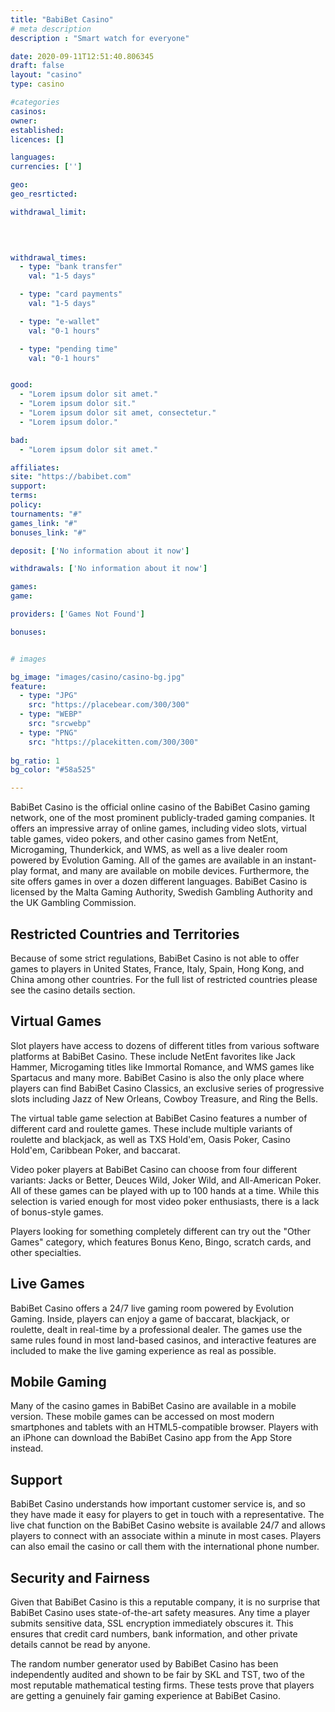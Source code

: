 ```yaml
---
title: "BabiBet Casino"
# meta description
description : "Smart watch for everyone"

date: 2020-09-11T12:51:40.806345
draft: false
layout: "casino" 
type: casino

#categories
casinos: 
owner: 
established: 
licences: []

languages: 
currencies: ['']

geo: 
geo_resrticted: 

withdrawal_limit:

  
  

withdrawal_times:
  - type: "bank transfer"
    val: "1-5 days"

  - type: "card payments"
    val: "1-5 days"

  - type: "e-wallet"
    val: "0-1 hours"

  - type: "pending time"
    val: "0-1 hours"


good:
  - "Lorem ipsum dolor sit amet."
  - "Lorem ipsum dolor sit."
  - "Lorem ipsum dolor sit amet, consectetur."
  - "Lorem ipsum dolor."

bad:
  - "Lorem ipsum dolor sit amet."

affiliates: 
site: "https://babibet.com"
support: 
terms:
policy:
tournaments: "#"
games_link: "#"
bonuses_link: "#"

deposit: ['No information about it now']

withdrawals: ['No information about it now']

games: 
game:

providers: ['Games Not Found']

bonuses:


# images

bg_image: "images/casino/casino-bg.jpg"  
feature:
  - type: "JPG" 
    src: "https://placebear.com/300/300"
  - type: "WEBP"
    src: "srcwebp"
  - type: "PNG"
    src: "https://placekitten.com/300/300"  
 
bg_ratio: 1 
bg_color: "#58a525"  

---
```


BabiBet Casino is the official online casino of the BabiBet Casino gaming network, one of the most prominent publicly-traded gaming companies. It offers an impressive array of online games, including video slots, virtual table games, video pokers, and other casino games from NetEnt, Microgaming, Thunderkick, and WMS, as well as a live dealer room powered by Evolution Gaming. All of the games are available in an instant-play format, and many are available on mobile devices. Furthermore, the site offers games in over a dozen different languages. BabiBet Casino is licensed by the Malta Gaming Authority, Swedish Gambling Authority and the UK Gambling Commission.

## Restricted Countries and Territories
Because of some strict regulations, BabiBet Casino is not able to offer games to players in United States, France, Italy, Spain, Hong Kong, and China among other countries. For the full list of restricted countries please see the casino details section.

## Virtual Games
Slot players have access to dozens of different titles from various software platforms at BabiBet Casino. These include NetEnt favorites like Jack Hammer, Microgaming titles like Immortal Romance, and WMS games like Spartacus and many more. BabiBet Casino is also the only place where players can find BabiBet Casino Classics, an exclusive series of progressive slots including Jazz of New Orleans, Cowboy Treasure, and Ring the Bells.

The virtual table game selection at BabiBet Casino features a number of different card and roulette games. These include multiple variants of roulette and blackjack, as well as TXS Hold'em, Oasis Poker, Casino Hold'em, Caribbean Poker, and baccarat.

Video poker players at BabiBet Casino can choose from four different variants: Jacks or Better, Deuces Wild, Joker Wild, and All-American Poker. All of these games can be played with up to 100 hands at a time. While this selection is varied enough for most video poker enthusiasts, there is a lack of bonus-style games.

Players looking for something completely different can try out the "Other Games" category, which features Bonus Keno, Bingo, scratch cards, and other specialties.

## Live Games
BabiBet Casino offers a 24/7 live gaming room powered by Evolution Gaming. Inside, players can enjoy a game of baccarat, blackjack, or roulette, dealt in real-time by a professional dealer. The games use the same rules found in most land-based casinos, and interactive features are included to make the live gaming experience as real as possible.

## Mobile Gaming
Many of the casino games in BabiBet Casino are available in a mobile version. These mobile games can be accessed on most modern smartphones and tablets with an HTML5-compatible browser. Players with an iPhone can download the BabiBet Casino app from the App Store instead.

## Support
BabiBet Casino understands how important customer service is, and so they have made it easy for players to get in touch with a representative. The live chat function on the BabiBet Casino website is available 24/7 and allows players to connect with an associate within a minute in most cases. Players can also email the casino or call them with the international phone number.

## Security and Fairness
Given that BabiBet Casino is this a reputable company, it is no surprise that BabiBet Casino uses state-of-the-art safety measures. Any time a player submits sensitive data, SSL encryption immediately obscures it. This ensures that credit card numbers, bank information, and other private details cannot be read by anyone.

The random number generator used by BabiBet Casino has been independently audited and shown to be fair by SKL and TST, two of the most reputable mathematical testing firms. These tests prove that players are getting a genuinely fair gaming experience at BabiBet Casino.